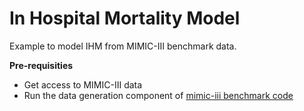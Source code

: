 # In Hospital Mortality Model

Example to model IHM from MIMIC-III benchmark data.

**Pre-requisities**

* Get access to MIMIC-III data
* Run the data generation component of [mimic-iii benchmark code](https://github.com/YerevaNN/mimic3-benchmarks)



